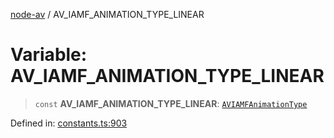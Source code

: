 [node-av](../globals.md) / AV\_IAMF\_ANIMATION\_TYPE\_LINEAR

# Variable: AV\_IAMF\_ANIMATION\_TYPE\_LINEAR

> `const` **AV\_IAMF\_ANIMATION\_TYPE\_LINEAR**: [`AVIAMFAnimationType`](../type-aliases/AVIAMFAnimationType.md)

Defined in: [constants.ts:903](https://github.com/seydx/av/blob/f8631fc881b394300b1479f511d55cf1c370a87f/src/constants/constants.ts#L903)
